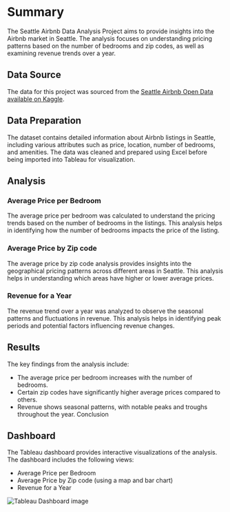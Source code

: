 # **Summary**
The Seattle Airbnb Data Analysis Project aims to provide insights into the Airbnb market in Seattle. The analysis focuses on understanding pricing patterns based on the number of bedrooms and zip codes, as well as examining revenue trends over a year.

## **Data Source**
The data for this project was sourced from the [Seattle Airbnb Open Data available on Kaggle](https://www.kaggle.com/datasets/airbnb/seattle).

## **Data Preparation**
The dataset contains detailed information about Airbnb listings in Seattle, including various attributes such as price, location, number of bedrooms, and amenities. The data was cleaned and prepared using Excel before being imported into Tableau for visualization.

## **Analysis**

### **Average Price per Bedroom**
The average price per bedroom was calculated to understand the pricing trends based on the number of bedrooms in the listings. This analysis helps in identifying how the number of bedrooms impacts the price of the listing.

### **Average Price by Zip code**
The average price by zip code analysis provides insights into the geographical pricing patterns across different areas in Seattle. This analysis helps in understanding which areas have higher or lower average prices.

### **Revenue for a Year**
The revenue trend over a year was analyzed to observe the seasonal patterns and fluctuations in revenue. This analysis helps in identifying peak periods and potential factors influencing revenue changes.

## **Results**
The key findings from the analysis include:

- The average price per bedroom increases with the number of bedrooms.
- Certain zip codes have significantly higher average prices compared to others.
- Revenue shows seasonal patterns, with notable peaks and troughs throughout the year.
Conclusion

## **Dashboard**

The Tableau dashboard provides interactive visualizations of the analysis. The dashboard includes the following views:

- Average Price per Bedroom
- Average Price by Zip code (using a map and bar chart)
- Revenue for a Year
  
![Tableau Dashboard image](https://raw.githubusercontent.com/Kunal-Kokate/Tableau-Airbnb-Project/main/Image%20of%20Tableau%20Dashboard.PNG)

